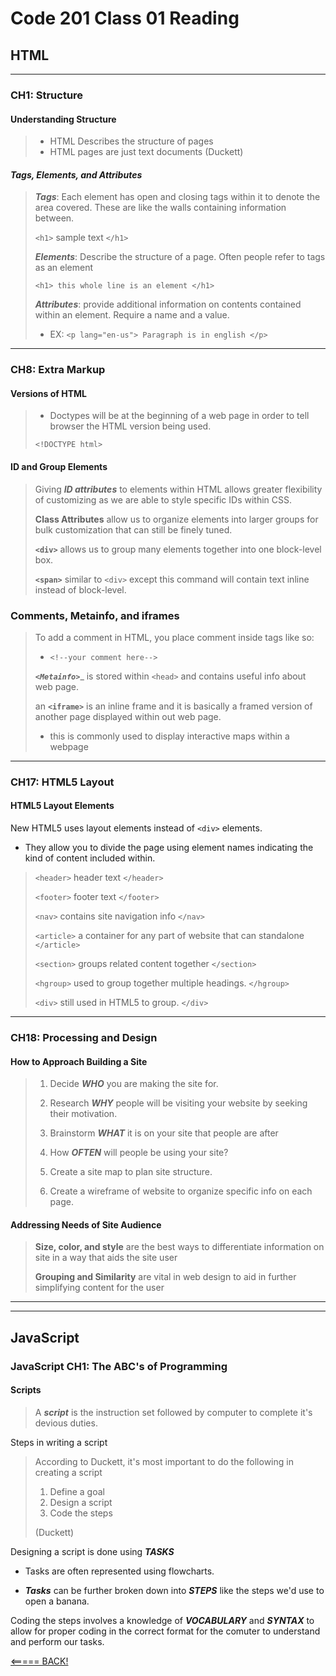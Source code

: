 # Code 201 Class 01 Reading

## HTML

___

### CH1: Structure

#### Understanding Structure

>* HTML Describes the structure of pages
>* HTML pages are just text documents
(Duckett)

#### ___Tags, Elements, and Attributes___

>___Tags___: Each element has open and closing tags within it to denote the area covered. These are like the walls containing information between.
>
>`<h1>` sample text `</h1>`
>
 >___Elements___: Describe the structure of a page. Often people refer to tags  as an element
>
 >`<h1> this whole line is an element </h1>`
>
>___Attributes___: provide additional information on contents contained within an element. Require a name and a value.
>
>* EX: `<p lang="en-us"> Paragraph is in english </p>`

___

### CH8: Extra Markup

#### Versions of HTML

>* Doctypes will be at the beginning of a web page in order to tell browser the HTML version being used.
>
>` <!DOCTYPE html> `

#### ID and Group Elements

>Giving ___*ID attributes*___ to elements within HTML allows greater flexibility of customizing as we are able to style specific IDs within CSS.
>
>____Class Attributes____ allow us to organize elements into larger groups for bulk customization that can still be finely tuned.
>
>____`<div>`____ allows us to group many elements together into one block-level box.
>
>____`<span>`____ similar to `<div>` except this command will contain text inline instead of block-level.

### Comments, Metainfo, and iframes

>To add a comment in HTML, you place comment inside tags like so:
>
>* ` <!--your comment here--> `
>
>___`<Metainfo>`____ is stored within `<head>` and contains useful info about web page.
>
>an ____`<iframe>`____ is an inline frame and it is basically a framed version of another page displayed within out web page.
>
>* this is commonly used to display interactive maps within a webpage

___

### CH17: HTML5 Layout

#### HTML5 Layout Elements

New HTML5 uses layout elements instead of `<div>` elements.

* They allow you to divide the page using element names indicating the kind of content included within.

> `<header>` header text `</header>`
>
> `<footer>` footer text `</footer>`
>
> `<nav>` contains site navigation info `</nav>`
>
> `<article>` a container for any part of website that can standalone `</article>`
>
> `<section>` groups related content together `</section>`
>
> `<hgroup>` used to group together multiple headings. `</hgroup>`
>
> `<div>` still used in HTML5 to group. `</div>`

___

### CH18: Processing and Design

#### How to Approach Building a Site

>1. Decide ___WHO___ you are making the site for.
>
>2. Research ___WHY___ people will be visiting your website by seeking their motivation.
>
>3. Brainstorm ___WHAT___ it is on your site that people are after
>
>4. How ___OFTEN___ will people be using your site?
>
>5. Create a site map to plan site structure.
>
>6. Create a wireframe of website to organize specific info on each page.

#### Addressing Needs of Site Audience

>____Size, color, and style____ are the best ways to differentiate information on site in a way that aids the site user
>
> ____Grouping and Similarity____ are vital in web design to aid in further simplifying content for the user
___
___

## JavaScript

### JavaScript CH1: The ABC's of Programming

#### Scripts

> A ___script___ is the instruction set followed by computer to complete it's devious duties.
>
Steps in writing a script
> According to Duckett, it's most important to do the following in creating a script
>
> 1. Define a goal
> 2. Design a script
> 3. Code the steps
>
>(Duckett)

Designing a script is done using ___TASKS___

* Tasks are often represented using flowcharts.

* ___Tasks___ can be further broken down into ___STEPS___ like the steps we'd use to open a banana.

Coding the steps involves a knowledge of ___VOCABULARY___ and ___SYNTAX___ to allow for proper coding in the correct format for the comuter to understand and perform our tasks.

[<===== BACK!](README.md)
